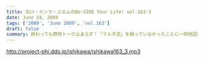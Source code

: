 ```yaml
---
title: 石川・ホンマ・ぶるんのBe-SIDE Your Life! vol.163-3
date: June 24, 2009
tags: ['2009', 'June 2009', 'vol.163']
draft: false
summary: 終わっても野球トーク止まらず！「フルタ式」を録っていなかったことに一同地団駄！！！配球論について語り合いたいそうな・・・またまた朝をむかえそうです・・・NAMAE
---
```


http://project-phi.ddo.jp/ishikawa/ishikawa163_3.mp3